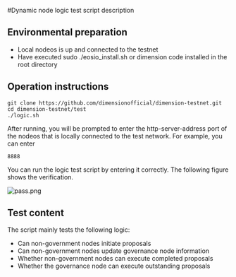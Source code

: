 #Dynamic node logic test script description


## Environmental preparation

- Local nodeos is up and connected to the testnet
- Have executed sudo ./eosio_install.sh or dimension code installed in the root directory

## Operation instructions

```shell
git clone https://github.com/dimensionofficial/dimension-testnet.git
cd dimension-testnet/test
./logic.sh
```

After running, you will be prompted to enter the http-server-address port of the nodeos that is locally connected to the test network. For example, you can enter

```shell
8888
```

You can run the logic test script by entering it correctly. The following figure shows the verification.

![pass.png](https://github.com/dimensionofficial/C.H.A.O.S.-Framework/blob/master/1-DynamicNode/SITtest/image.png)

## Test content

The script mainly tests the following logic:

- Can non-government nodes initiate proposals
- Can non-government nodes update governance node information
- Whether non-government nodes can execute completed proposals
- Whether the governance node can execute outstanding proposals
